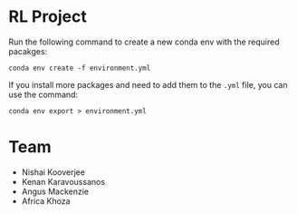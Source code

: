 # RL Project
Run the following command to create a new conda env with the required pacakges:
```
conda env create -f environment.yml
```
If you install more packages and need to add them to the `.yml` file, you can use the command:
```
conda env export > environment.yml
```

# Team
* Nishai Kooverjee
* Kenan Karavoussanos
* Angus Mackenzie
* Africa Khoza
